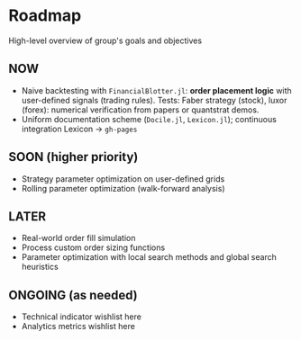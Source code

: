# Roadmap
High-level overview of group's goals and objectives

## NOW

* Naive backtesting with `FinancialBlotter.jl`: **order placement logic** with user-defined signals (trading rules). Tests: Faber strategy (stock), luxor (forex): numerical verification from papers or quantstrat demos.
* Uniform documentation scheme (`Docile.jl`, `Lexicon.jl`); continuous integration Lexicon -> `gh-pages`

## SOON (higher priority)

* Strategy parameter optimization on user-defined grids
* Rolling parameter optimization (walk-forward analysis)

## LATER

* Real-world order fill simulation
* Process custom order sizing functions
* Parameter optimization with local search methods and global search heuristics

## ONGOING (as needed)

* Technical indicator wishlist here
* Analytics metrics wishlist here
